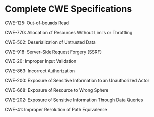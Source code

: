 

# Complete CWE Specifications

CWE-125: Out-of-bounds Read

CWE-770: Allocation of Resources Without Limits or Throttling

CWE-502: Deserialization of Untrusted Data

CWE-918: Server-Side Request Forgery (SSRF)

CWE-20: Improper Input Validation

CWE-863: Incorrect Authorization

CWE-200: Exposure of Sensitive Information to an Unauthorized Actor

CWE-668: Exposure of Resource to Wrong Sphere

CWE-202: Exposure of Sensitive Information Through Data Queries

CWE-41: Improper Resolution of Path Equivalence